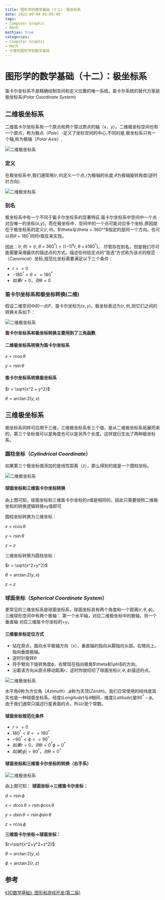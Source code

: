 ```yaml
---
title: 图形学的数学基础（十二）：极坐标系
date: 2022-09-04 01:09:48
tags:
- Computer Graphic
- Math
mathjax: true
categories:
- Computer Graphic
- Math
- 计算机图形学的数学基础
---
```


# 图形学的数学基础（十二）：极坐标系

笛卡尔坐标系不是精确绘制空间和定义位置的唯一系统。笛卡尔系统的替代方案是极坐标系($Polar\;Coordinate\;System$)

## 二维极坐标系

二维笛卡尔坐标系有一个原点和两个穿过原点的轴（x，y）。二维极坐标空间也有一个原点，称为极点（$Pole$）-定义了坐标空间的中心,不同的是,极坐标系只有一个轴,称为极轴（$Polar\; Axis$）,

![二维极坐标系](图形学的数学基础（十三）：极坐标系/1.png)

### 定义

在极坐标系中,我们通常用$(r,\theta)$定义一个点,r为极轴的长度,$\theta$为极轴旋转角度(逆时针方向).

![二维极坐标系](图形学的数学基础（十三）：极坐标系/2.jpg)

### 别名
极坐标系中有一个不同于笛卡尔坐标系的显著特征.笛卡尔坐标系中空间中一个点对应唯一的坐标(x,y)，而在极坐标中，空间中的一个点可能对应多个坐标.原因就在于极坐标系的定义($r, \theta$)。$\theta与\theta + 360^°$指定的是同一个方向。也可以将$\theta + 180^°$同时r取反来实现。

因此：$(r,\theta) = (r, \theta + 360^°) = ((-1)^kr, \theta + k180^° )$。
尽管存在别名，但是我们尽可能需要采用最优的描述点的方式。描述任何给定点的“首选”方式称为该点的规范（$Canonical$）坐标,规范化坐标需要满足以下三个条件：
- $r>=0$
- $-180^° < \theta <= 180^°$
- $如果 r = 0，则 \theta = 0$

### 笛卡尔坐标系和极坐标转换(二维)

假设二维空间中的一点$P$，笛卡尔坐标为$(x, y)$，极坐标表述为$(r, \theta)$,则它们之间的转换关系如下：

![二维极坐标系](图形学的数学基础（十三）：极坐标系/3.jpg)

**笛卡尔坐标系和极坐标转换主要用到了三角函数**.



#### 二维极坐标系转换为笛卡尔坐标系

$x = r\cos\theta$

$y = r\sin\theta$

#### 笛卡尔坐标系转换极坐标系

$r = \sqrt{x^2 + y^2}$

$\theta = \arctan2(y,x)$

## 三维极坐标系
极坐标系同样可应用于三维，三维极坐标系有三个值，是从二维极坐标系拓展而来的，第三个坐标值可以是角度也可以是另外个长度。这样就衍生出了两种极坐标系。

### 圆柱坐标（$Cylindrical\;Coordinate$）
如果第三个极坐标值添加的是线性距离（$z$），那么得到的就是一个圆柱坐标。

![二维极坐标系](图形学的数学基础（十三）：极坐标系/4.jpg)

#### 球面坐标和三维笛卡尔坐标转换

由上图可知，球面坐标和三维笛卡尔坐标的z值是相同的，因此只需要按照二维极坐标的转换逻辑转换xy值即可

圆柱坐标转换为三维坐标：

$x = r\cos\theta$

$y = r\sin\theta$

$z = z$

三维坐标转换为圆柱坐标：

$r = \sqrt{x^2+y^2}$

$\theta = \arctan2(y, x)$

$z = z$

### 球面坐标（$Spherical\;Coordinate\;System$）
更常见的三维坐标系是球面坐标系，球面坐标具有两个角度和一个距离$(r, \theta, \phi)$。三维球形空间中有两个极轴：  第一个水平轴，对应二维极坐标中的极轴，另一个垂直轴 对应三维笛卡尔坐标的$+y$。

#### 三维极坐标定位方式

- 站在原点，面向水平极轴方向（$x$），垂直轴的指向从脚指向头部。右臂向上。指向垂直极轴。
- 逆时针旋转$\theta$
- 将手臂向下旋转角度$\phi$，右臂现在指向极角$\theta和\phi$的方向。
- 沿着该方向从原点移动距离r，这时你就叨叨了球面坐标$(r,\theta,\phi)$描述的点。

![二维极坐标系](图形学的数学基础（十三）：极坐标系/6.jpg)

水平角$\theta$称为方位角（$Azimuth$）,$\phi$称为天顶($Zenith$)。我们日常使用的经纬度其实也是一种球面坐标系。经度($Longitude$)与$\theta$相同，维度($Latitude$)是$90^° - \phi$。由于我们通常只描述行星表面的点，所以r是个常数。

#### 球面坐标规范化条件

- $r >= 0$
- $180^° < \theta <= 180^°$
- $-90^° < \phi <= 90^°$
- $如果r = 0，则\theta = 0^° \phi = 0^°$
- $如果|\phi| = 90^°，则\theta = 0^°$

#### 球面坐标和三维笛卡尔坐标的转换（右手系）

![二维极坐标系](图形学的数学基础（十三）：极坐标系/7.jpg)

由上图可知：
**球面坐标->三维笛卡尔坐标：**

$d = r\sin\phi$

$x = d\cos\theta = r\sin\phi\cos\theta$

$y = d\sin\theta = r\sin\phi\sin\theta$

$z = r\cos\phi$

**三维笛卡尔坐标->球面坐标：**

$r=\sqrt{x^2+y^2+z^2}$

$\theta = \arctan2(y,x)$

$\phi = \arctan2(r, z)$

## 参考
[《3D数学基础》图形和游戏开发(第二版)](https://item.jd.com/12659881.html)